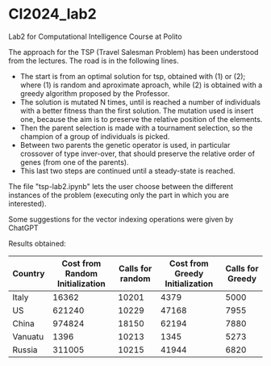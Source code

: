 # CI2024_lab2
Lab2 for Computational Intelligence Course at Polito

The approach for the TSP (Travel Salesman Problem) has been understood from the lectures. The road is in the following lines.
- The start is from an optimal solution for tsp, obtained with (1) or (2); where (1) is random and aproximate aproach, while (2) is obtained with a greedy algorithm proposed by the Professor.
- The solution is mutated N times, until is reached a number of individuals with a better fitness than the first solution. The mutation used is insert one, because the aim is to preserve the relative position of the elements.
- Then the parent selection is made with a tournament selection, so the champion of a group of individuals is picked.
- Between two parents the genetic operator is used, in particular crossover of type inver-over, that should preserve the relative order of genes (from one of the parents).
- This last two steps are continued until a steady-state is reached.   

The file "tsp-lab2.ipynb" lets the user choose between the different instances of the problem (executing only the part in which you are interested).

Some suggestions for the vector indexing operations were given by ChatGPT


Results obtained:

| Country   | Cost from Random Initialization  | Calls for random  | Cost from Greedy Initialization | Calls for Greedy |
|-----------|-------------|----------------------|-------------|-----------------------|
| Italy     | 16362       | 10201               | 4379        | 5000                 |
| US        | 621240      | 10229               | 47168       | 7955                 |
| China     | 974824      | 18150               | 62194       | 7880                 |
| Vanuatu   | 1396        | 10213               | 1345        | 5273                 |
| Russia    | 311005      | 10215               | 41944       | 6820                 |
